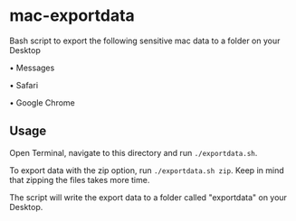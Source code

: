 # mac-exportdata

Bash script to export the following sensitive mac data to a folder on your Desktop

• Messages

• Safari

• Google Chrome

## Usage
Open Terminal, navigate to this directory and run `./exportdata.sh`.

To export data with the zip option, run `./exportdata.sh zip`. Keep in mind that zipping the files takes more time.

The script will write the export data to a folder called "exportdata" on your Desktop. 
